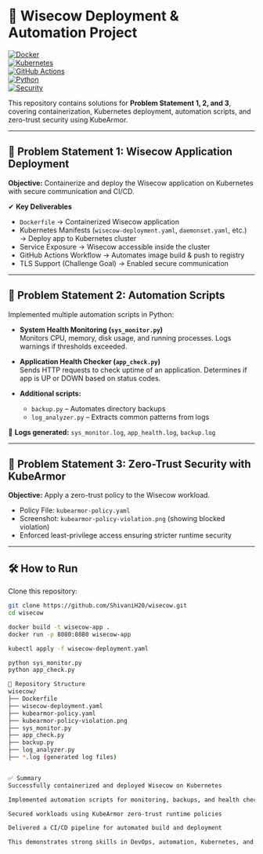 # 🚀 Wisecow Deployment & Automation Project  

[![Docker](https://img.shields.io/badge/Docker-2496ED?style=for-the-badge&logo=docker&logoColor=white)](https://www.docker.com/)  
[![Kubernetes](https://img.shields.io/badge/Kubernetes-326CE5?style=for-the-badge&logo=kubernetes&logoColor=white)](https://kubernetes.io/)  
[![GitHub Actions](https://img.shields.io/badge/GitHub%20Actions-2088FF?style=for-the-badge&logo=github-actions&logoColor=white)](https://github.com/features/actions)  
[![Python](https://img.shields.io/badge/Python-3776AB?style=for-the-badge&logo=python&logoColor=white)](https://www.python.org/)  
[![Security](https://img.shields.io/badge/KubeArmor-Security-critical?style=for-the-badge&logo=shield&logoColor=white)](https://kubearmor.io/)  

This repository contains solutions for **Problem Statement 1, 2, and 3**, covering containerization, Kubernetes deployment, automation scripts, and zero-trust security using KubeArmor.

---

## 📌 Problem Statement 1: Wisecow Application Deployment  

**Objective:** Containerize and deploy the Wisecow application on Kubernetes with secure communication and CI/CD.  

✔ **Key Deliverables**  
- `Dockerfile` → Containerized Wisecow application  
- Kubernetes Manifests (`wisecow-deployment.yaml`, `daemonset.yaml`, etc.) → Deploy app to Kubernetes cluster  
- Service Exposure → Wisecow accessible inside the cluster  
- GitHub Actions Workflow → Automates image build & push to registry  
- TLS Support (Challenge Goal) → Enabled secure communication  

---

## 📌 Problem Statement 2: Automation Scripts  

Implemented multiple automation scripts in Python:  

- **System Health Monitoring (`sys_monitor.py`)**  
  Monitors CPU, memory, disk usage, and running processes. Logs warnings if thresholds exceeded.  

- **Application Health Checker (`app_check.py`)**  
  Sends HTTP requests to check uptime of an application. Determines if app is UP or DOWN based on status codes.  

- **Additional scripts:**  
  - `backup.py` – Automates directory backups  
  - `log_analyzer.py` – Extracts common patterns from logs  

📄 **Logs generated:** `sys_monitor.log`, `app_health.log`, `backup.log`  

---

## 📌 Problem Statement 3: Zero-Trust Security with KubeArmor  

**Objective:** Apply a zero-trust policy to the Wisecow workload.  

- Policy File: `kubearmor-policy.yaml`  
- Screenshot: `kubearmor-policy-violation.png` (showing blocked violation)  
- Enforced least-privilege access ensuring stricter runtime security  

---

## 🛠️ How to Run  

Clone this repository:  
```bash
git clone https://github.com/ShivaniH20/wisecow.git
cd wisecow

docker build -t wisecow-app .
docker run -p 8080:8080 wisecow-app

kubectl apply -f wisecow-deployment.yaml

python sys_monitor.py
python app_check.py

📂 Repository Structure
wisecow/
├── Dockerfile
├── wisecow-deployment.yaml
├── kubearmor-policy.yaml
├── kubearmor-policy-violation.png
├── sys_monitor.py
├── app_check.py
├── backup.py
├── log_analyzer.py
├── *.log (generated log files)


✅ Summary
Successfully containerized and deployed Wisecow on Kubernetes

Implemented automation scripts for monitoring, backups, and health checks

Secured workloads using KubeArmor zero-trust runtime policies

Delivered a CI/CD pipeline for automated build and deployment

This demonstrates strong skills in DevOps, automation, Kubernetes, and cloud-native security.

